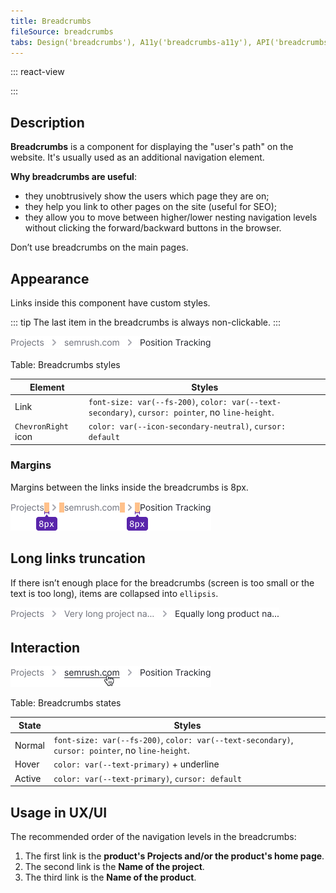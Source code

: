 ```yaml
---
title: Breadcrumbs
fileSource: breadcrumbs
tabs: Design('breadcrumbs'), A11y('breadcrumbs-a11y'), API('breadcrumbs-api'), Example('breadcrumbs-code'), Changelog('breadcrumbs-changelog')
---
```


::: react-view

<script lang="tsx">
import React from 'react';
import PlaygroundGeneration from '@components/PlaygroundGeneration';
import Breadcrumbs from 'intergalactic/breadcrumbs';

const App = PlaygroundGeneration(() => {
  return (
    <Breadcrumbs>
      <Breadcrumbs.Item href='#'>Projects</Breadcrumbs.Item>
      <Breadcrumbs.Item href='#'>semrush.com</Breadcrumbs.Item>
      <Breadcrumbs.Item active>Position Tracking</Breadcrumbs.Item>
    </Breadcrumbs>
  );
});
</script>

:::

## Description

**Breadcrumbs** is a component for displaying the "user's path" on the website. It's usually used as an additional navigation element.

**Why breadcrumbs are useful**:

- they unobtrusively show the users which page they are on;
- they help you link to other pages on the site (useful for SEO);
- they allow you to move between higher/lower nesting navigation levels without clicking the forward/backward buttons in the browser.

Don’t use breadcrumbs on the main pages.

## Appearance

Links inside this component have custom styles.

::: tip
The last item in the breadcrumbs is always non-clickable.
:::

![](static/breadcrumbs.png)

Table: Breadcrumbs styles

| Element             | Styles                                                                              |
| ------------------- | ----------------------------------------------------------------------------------- |
| Link                | `font-size: var(--fs-200)`, `color: var(--text-secondary)`, `cursor: pointer`, no `line-height`. |
| `ChevronRight` icon | `color: var(--icon-secondary-neutral)`, `cursor: default`                              |

### Margins

Margins between the links inside the breadcrumbs is 8px.

![](static/margins.png)

## Long links truncation

If there isn’t enough place for the breadcrumbs (screen is too small or the text is too long), items are collapsed into `ellipsis`.

![](static/ellipsis.png)

## Interaction

![](static/hover.png)

Table: Breadcrumbs states

| State  | Styles                                                                                    |
| ------ | ----------------------------------------------------------------------------------------- |
| Normal | `font-size: var(--fs-200)`, `color: var(--text-secondary)`, `cursor: pointer`, no `line-height`. |
| Hover  | `color: var(--text-primary)` + underline                                       |
| Active | `color: var(--text-primary)`, `cursor: default`                                         |

## Usage in UX/UI

The recommended order of the navigation levels in the breadcrumbs:

1. The first link is the **product's Projects and/or the product's home page**.
2. The second link is the **Name of the project**.
3. The third link is the **Name of the product**.

